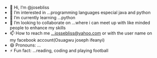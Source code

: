- 👋 Hi, I’m @josebliss
- 👀 I’m interested in ...programming languages especial java and python
- 🌱 I’m currently learning ...python
- 💞️ I’m looking to collaborate on ...where i can meet up with like minded people to enhance my skills
- 📫 How to reach me ...jossebliss@yahoo.com or with the user name on my facebook account(Osuagwu joseph ifeanyi)
- 😄 Pronouns: ...
- ⚡ Fun fact: ...reading, coding and playing football

<!---
josebliss/josebliss is a ✨ special ✨ repository because its `README.md` (this file) appears on your GitHub profile.
You can click the Preview link to take a look at your changes.
--->

